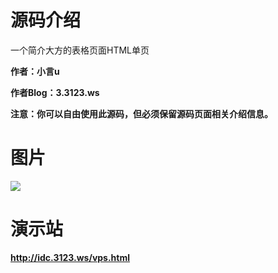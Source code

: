 # 源码介绍

一个简介大方的表格页面HTML单页

**作者：小言u**

**作者Blog：3.3123.ws**

**注意：你可以自由使用此源码，但必须保留源码页面相关介绍信息。**

# 图片
![](https://ae04.alicdn.com/kf/Uf49ba2846c6443a6a902b14f6391d69a2.jpg)
# 演示站

**http://idc.3123.ws/vps.html**

